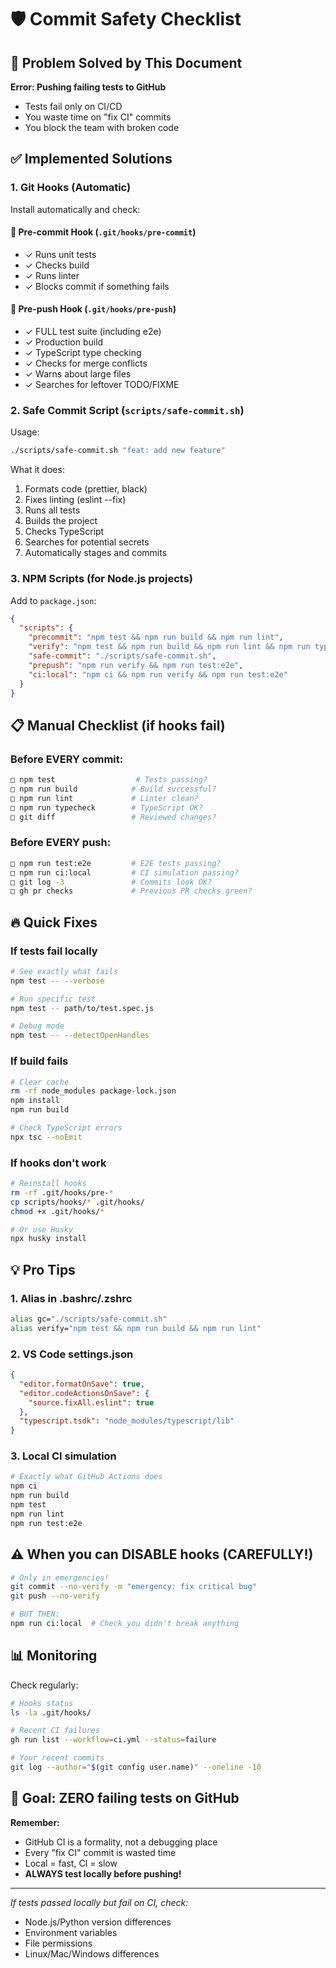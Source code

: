 # 🛡️ Commit Safety Checklist

## 🚨 Problem Solved by This Document
**Error: Pushing failing tests to GitHub**
- Tests fail only on CI/CD
- You waste time on "fix CI" commits
- You block the team with broken code

## ✅ Implemented Solutions

### 1. **Git Hooks** (Automatic)
Install automatically and check:

#### 📝 Pre-commit Hook (`.git/hooks/pre-commit`)
- ✓ Runs unit tests
- ✓ Checks build
- ✓ Runs linter
- ✓ Blocks commit if something fails

#### 🚀 Pre-push Hook (`.git/hooks/pre-push`)
- ✓ FULL test suite (including e2e)
- ✓ Production build
- ✓ TypeScript type checking
- ✓ Checks for merge conflicts
- ✓ Warns about large files
- ✓ Searches for leftover TODO/FIXME

### 2. **Safe Commit Script** (`scripts/safe-commit.sh`)
Usage:
```bash
./scripts/safe-commit.sh "feat: add new feature"
```

What it does:
1. Formats code (prettier, black)
2. Fixes linting (eslint --fix)
3. Runs all tests
4. Builds the project
5. Checks TypeScript
6. Searches for potential secrets
7. Automatically stages and commits

### 3. **NPM Scripts** (for Node.js projects)
Add to `package.json`:

```json
{
  "scripts": {
    "precommit": "npm test && npm run build && npm run lint",
    "verify": "npm test && npm run build && npm run lint && npm run typecheck",
    "safe-commit": "./scripts/safe-commit.sh",
    "prepush": "npm run verify && npm run test:e2e",
    "ci:local": "npm ci && npm run verify && npm run test:e2e"
  }
}
```

## 📋 Manual Checklist (if hooks fail)

### Before EVERY commit:
```bash
□ npm test                  # Tests passing?
□ npm run build            # Build successful?
□ npm run lint             # Linter clean?
□ npm run typecheck        # TypeScript OK?
□ git diff                 # Reviewed changes?
```

### Before EVERY push:
```bash
□ npm run test:e2e         # E2E tests passing?
□ npm run ci:local         # CI simulation passing?
□ git log -3               # Commits look OK?
□ gh pr checks             # Previous PR checks green?
```

## 🔥 Quick Fixes

### If tests fail locally

```bash
# See exactly what fails
npm test -- --verbose

# Run specific test
npm test -- path/to/test.spec.js

# Debug mode
npm test -- --detectOpenHandles
```

### If build fails

```bash
# Clear cache
rm -rf node_modules package-lock.json
npm install
npm run build

# Check TypeScript errors
npx tsc --noEmit
```

### If hooks don't work

```bash
# Reinstall hooks
rm -rf .git/hooks/pre-*
cp scripts/hooks/* .git/hooks/
chmod +x .git/hooks/*

# Or use Husky
npx husky install
```

## 💡 Pro Tips

### 1. Alias in .bashrc/.zshrc

```bash
alias gc="./scripts/safe-commit.sh"
alias verify="npm test && npm run build && npm run lint"
```

### 2. VS Code settings.json

```json
{
  "editor.formatOnSave": true,
  "editor.codeActionsOnSave": {
    "source.fixAll.eslint": true
  },
  "typescript.tsdk": "node_modules/typescript/lib"
}
```

### 3. Local CI simulation

```bash
# Exactly what GitHub Actions does
npm ci
npm run build
npm test
npm run lint
npm run test:e2e
```

## ⚠️ When you can DISABLE hooks (CAREFULLY!)

```bash
# Only in emergencies!
git commit --no-verify -m "emergency: fix critical bug"
git push --no-verify

# BUT THEN:
npm run ci:local  # Check you didn't break anything
```

## 📊 Monitoring

Check regularly:

```bash
# Hooks status
ls -la .git/hooks/

# Recent CI failures
gh run list --workflow=ci.yml --status=failure

# Your recent commits
git log --author="$(git config user.name)" --oneline -10
```

## 🎯 Goal: ZERO failing tests on GitHub

**Remember:**

- GitHub CI is a formality, not a debugging place
- Every "fix CI" commit is wasted time
- Local = fast, CI = slow
- **ALWAYS test locally before pushing!**

---

*If tests passed locally but fail on CI, check:*

- Node.js/Python version differences
- Environment variables
- File permissions
- Linux/Mac/Windows differences
